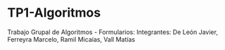 # TP1-Algoritmos
Trabajo Grupal de Algoritmos - Formularios:
Integrantes:
De León Javier,
Ferreyra Marcelo,
Ramil Micaías,
Vall Matías
